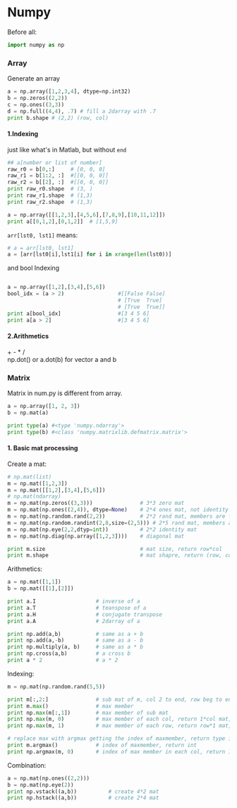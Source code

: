 # Numpy
Before all:
```python
import numpy as np
```

### Array
Generate an array
```python
a = np.array([1,2,3,4], dtype=np.int32)
b = np.zeros((2,2))
c = np.ones((3,3))
d = np.full((4,4), .7) # fill a 2darray with .7
print b.shape # (2,2) (row, col)
```

#### 1.Indexing
just like what's in Matlab, but without `end`
```python
## a[number or list of number]
raw_r0 = b[0,:]     # [0, 0, 0]
raw_r1 = b[1:2, :]  #[[0, 0, 0]]
raw_r2 = b[[2], :]  #[[0, 0, 0]]
print raw_r0.shape  # (3, )
print raw_r1.shape  # (1,3)
print raw_r2.shape  # (1,3)

a = np.array([[1,2,3],[4,5,6],[7,8,9],[10,11,12]])
print a[[0,1,2],[0,1,2]]  # [1,5,9]
```
`arr[lst0, lst1]` means:
```python
# a = arr[lst0, lst1]
a = [arr[lst0[i],lst1[i] for i in xrange(len(lst0))]
```
and bool Indexing

```python

a = np.array([1,2],[3,4],[5,6])
bool_idx = (a > 2)                 #[[False False]
                                   # [True  True]
                                   # [True  True]]
print a[bool_idx]                  #[3 4 5 6]
print a[a > 2]                     #[3 4 5 6]
```

#### 2.Arithmetics
\+ \- \* \/<br>
np.dot() or a.dot(b) for vector a and b

### Matrix
Matrix in num.py is different from array.
```python
a = np.array([1, 2, 3])
b = np.mat(a)

print type(a) #<type 'numpy.ndarray'>
print type(b) #<class 'numpy.matrixlib.defmatrix.matrix'>
```
#### 1. Basic mat processing
Create a mat:
```python
# np.mat(list)
m = np.mat([1,2,3])
m = np.mat([[1,2],[3,4],[5,6]])
# np.mat(ndarray)
m = np.mat(np.zeros((3,3)))               # 3*3 zero mat
m = np.mat(np.ones((2,4)), dtype=None)    # 2*4 ones mat, not identity mat
m = np.mat(np.random.rand(2,2))           # 2*2 rand mat, members are float64 between 0, 1
m = np.mat(np.random.randint(2,8,size=(2,5))) # 2*5 rand mat, members are int between 2, 8
m = np.mat(np.eye(2,2,dtyp=int))          # 2*2 identity mat
m = np.mat(np.diag(np.array([1,2,3])))    # diagonal mat

print m.size                              # mat size, return row*col
print m.shape                             # mat shapre, return (row, col)
```
Arithmetics:
```python
a = np.mat([1,1])
b = np.mat([[1],[2]])

print a.I                   # inverse of a
print a.T                   # teanspose of a
print a.H                   # conjugate transpose
print a.A                   # 2darray of a

print np.add(a,b)           # same as a + b
print np.add(a,-b)          # same as a - b
print np.multiply(a, b)     # same as a * b
print np.cross(a,b)         # a cross b
print a * 2                 # a * 2
```
Indexing:
```python
m = np.mat(np.random.rand(5,5))

print m[:,2:]               # sub mat of m, col 2 to end, row beg to end
print m.max()               # max member
print np.max(m[:,1])        # max member of sub mat
print np.max(m, 0)          # max member of each col, return 1*col mat, same with m.max(0)
print np.max(m, 1)          # max member of each row, return row*1 mat, same with m.max(1)

# replace max with argmax getting the index of maxmember, return type is int or array of int
print m.argmax()            # index of maxmember, return int
print np.argmax(m, 0)       # index of max member in each col, return 1*col mat
```
Combination:
```python
a = np.mat(np.ones((2,2)))
b = np.mat(np.eye(2))
print np.vstack((a,b))          # create 4*2 mat
print np.hstack((a,b))          # create 2*4 mat
```
